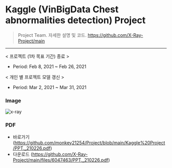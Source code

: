 # Kaggle (VinBigData Chest abnormalities detection) Project

> Project Team. 자세한 설명 및 코드. <https://github.com/X-Ray-Project/main>
***

< 프로젝트 (1차 목표 기간) 종료 >
- Period: Feb 8, 2021 ~ Feb 26, 2021

< 개인 별 프로젝트 모델 갱신 >
- Period: Mar 2, 2021 ~ Mar 31, 2021

### Image
![x-ray](https://user-images.githubusercontent.com/74335601/109665208-48753200-7bb1-11eb-9cb3-ebbeedd57af1.png)

### PDF
+ 바로가기
(https://github.com/monkey21254/Project/blob/main/Kaggle%20Project/PPT._210226.pdf)
+ 다운로드
(https://github.com/X-Ray-Project/main/files/6047463/PPT._210226.pdf)
